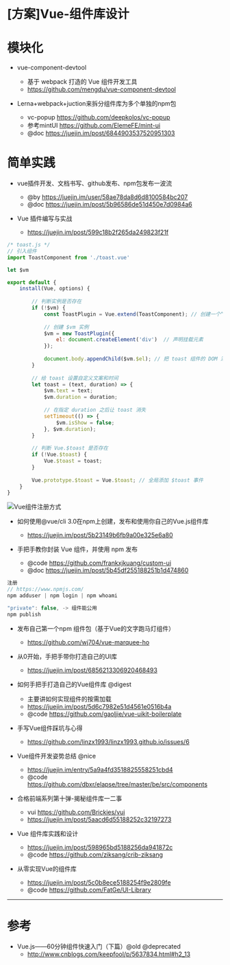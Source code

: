 # [方案]Vue-组件库设计

# 模块化

- vue-component-devtool 
    - 基于 webpack 打造的 Vue 组件开发工具 
    - https://github.com/mengdu/vue-component-devtool
    
- Lerna+webpack+juction来拆分组件库为多个单独的npm包
    - vc-popup https://github.com/deepkolos/vc-popup
    - 参考mintUI https://github.com/ElemeFE/mint-ui
    - @doc https://juejin.im/post/6844903537520951303

# 简单实践

- vue插件开发、文档书写、github发布、npm包发布一波流
    - @by https://juejin.im/user/58ae78da8d6d8100584bc207
    - @doc https://juejin.im/post/5b96586de51d450e7d0984a6

- Vue 插件编写与实战 
    - https://juejin.im/post/599c18b2f265da249823f21f

```js
/* toast.js */
// 引入组件
import ToastComponent from './toast.vue' 

let $vm

export default {    
    install(Vue, options) {
        
        // 判断实例是否存在
        if (!$vm) {            
            const ToastPlugin = Vue.extend(ToastComponent); // 创建一个“扩展实例构造器”
            
            // 创建 $vm 实例
            $vm = new ToastPlugin({                
                el: document.createElement('div')  // 声明挂载元素          
            });            
            
            document.body.appendChild($vm.$el); // 把 toast 组件的 DOM 添加到 body 里
        } 
        
        // 给 toast 设置自定义文案和时间
        let toast = (text, duration) => {
            $vm.text = text;
            $vm.duration = duration;
            
            // 在指定 duration 之后让 toast 消失
            setTimeout(() => {
                $vm.isShow = false;  
            }, $vm.duration);
        }
        
        // 判断 Vue.$toast 是否存在
        if (!Vue.$toast) {            
            Vue.$toast = toast;        
        }        
        
        Vue.prototype.$toast = Vue.$toast; // 全局添加 $toast 事件
    }
}
```

![Vue组件注册方式](https://luo0412.oss-cn-hangzhou.aliyuncs.com/static/images/juejin/vue-reg.png)



- 如何使用@vue/cli 3.0在npm上创建，发布和使用你自己的Vue.js组件库  
  - https://juejin.im/post/5b23149b6fb9a00e325e6a80
    
- 手把手教你封装 Vue 组件，并使用 npm 发布 

    - @code https://github.com/frankxjkuang/custom-ui
    - @doc https://juejin.im/post/5b45df255188251b1d474860 
    
```js
注册
// https://www.npmjs.com/ 
npm adduser | npm login | npm whoami

"private": false, -> 组件能公用
npm publish
```

- 发布自己第一个npm 组件包（基于Vue的文字跑马灯组件）
    - https://github.com/wj704/vue-marquee-ho

- 从0开始，手把手带你打造自己的UI库
    - https://juejin.im/post/6856213306920468493

- 如何手把手打造自己的Vue组件库 @digest
    - 主要讲如何实现组件的按需加载
    - https://juejin.im/post/5d6c7982e51d4561e0516b4a
    - @code https://github.com/gaoljie/vue-uikit-boilerplate

- 手写Vue组件踩坑与心得 
    - https://github.com/linzx1993/linzx1993.github.io/issues/6  

- Vue组件开发姿势总结 @nice
    - https://juejin.im/entry/5a9a4fd3518825558251cbd4
    - @code https://github.com/dbxr/elapse/tree/master/be/src/components

- 合格前端系列第十弹-揭秘组件库一二事 
  - vui <https://github.com/Brickies/vui>
  - <https://juejin.im/post/5aacd6d55188252c32197273>

- Vue 组件库实践和设计
    - https://juejin.im/post/598965bd5188256da941872c
    - @code https://github.com/ziksang/crib-ziksang

- 从零实现Vue的组件库
    - https://juejin.im/post/5c0b8ece5188254f9e2809fe
    - @code https://github.com/FatGe/UI-Library

---

# 参考

- Vue.js——60分钟组件快速入门（下篇）@old @deprecated  
    - http://www.cnblogs.com/keepfool/p/5637834.html#h2_13  
